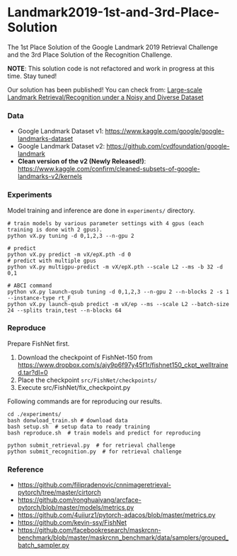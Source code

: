 # Landmark2019-1st-and-3rd-Place-Solution

The 1st Place Solution of the Google Landmark 2019 Retrieval Challenge and the 3rd Place Solution of the Recognition Challenge.

**NOTE**: This solution code is not refactored and work in progress at this time. Stay tuned!

Our solution has been published! You can check from: [Large-scale Landmark Retrieval/Recognition under a Noisy and Diverse Dataset](https://arxiv.org/abs/1906.04087)

### Data
* Google Landmark Dataset v1: https://www.kaggle.com/google/google-landmarks-dataset
* Google Landmark Dataset v2: https://github.com/cvdfoundation/google-landmark
* **Clean version of the v2 (Newly Released!)**: https://www.kaggle.com/confirm/cleaned-subsets-of-google-landmarks-v2/kernels

### Experiments
Model training and inference are done in `experiments/` directory.
```
# train models by various parameter settings with 4 gpus (each training is done with 2 gpus).
python vX.py tuning -d 0,1,2,3 --n-gpu 2

# predict
python vX.py predict -m vX/epX.pth -d 0
# predict with multiple gpus
python vX.py multigpu-predict -m vX/epX.pth --scale L2 --ms -b 32 -d 0,1

# ABCI command
python vX.py launch-qsub tuning -d 0,1,2,3 --n-gpu 2 --n-blocks 2 -s 1 --instance-type rt_F
python vX.py launch-qsub predict -m vX/ep --ms --scale L2 --batch-size 24 --splits train,test --n-blocks 64
```

### Reproduce
Prepare FishNet first.
1. Download the checkpoint of FishNet-150 from https://www.dropbox.com/s/ajy9p6f97y45f1r/fishnet150_ckpt_welltrained.tar?dl=0
2. Place the checkpoint `src/FishNet/checkpoints/`
3. Execute src/FishNet/fix_checkpoint.py

Following commands are for reproducing our results.
```
cd ./experiments/
bash donwload_train.sh # download data
bash setup.sh  # setup data to ready training
bash reproduce.sh  # train models and predict for reproducing

python submit_retrieval.py  # for retrieval challenge
python submit_recognition.py  # for retrieval challenge
```

### Reference
* https://github.com/filipradenovic/cnnimageretrieval-pytorch/tree/master/cirtorch
* https://github.com/ronghuaiyang/arcface-pytorch/blob/master/models/metrics.py
* https://github.com/4uiiurz1/pytorch-adacos/blob/master/metrics.py
* https://github.com/kevin-ssy/FishNet
* https://github.com/facebookresearch/maskrcnn-benchmark/blob/master/maskrcnn_benchmark/data/samplers/grouped_batch_sampler.py

